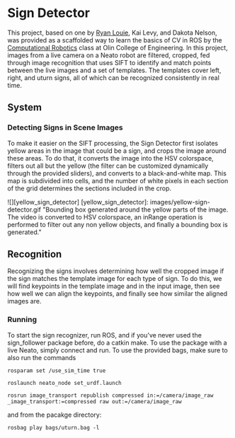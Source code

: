 # Sign Detector
This project, based on one by [Ryan Louie](https://github.com/youralien), Kai Levy, and Dakota Nelson, was provided as a scaffolded way to learn the basics of CV in ROS by the [Computational Robotics](https://sites.google.com/site/comprobo17/) class at Olin College of Engineering. In this project, images from a live camera on a Neato robot are filtered, cropped, fed through image recognition that uses SIFT to identify and match points between the live images and a set of templates. The templates cover left, right, and uturn signs, all of which can be recognized consistently in real time.

## System

### Detecting Signs in Scene Images
To make it easier on the SIFT processing, the Sign Detector first isolates yellow areas in the image that could be a sign, and crops the image around these areas. To do that, it converts the image into the HSV colorspace, filters out all but the yellow (the filter can be customized dynamically through the provided sliders), and converts to a black-and-white map. This map is subdivided into cells, and the number of white pixels in each section of the grid determines the sections included in the crop.

![][yellow_sign_detector]
[yellow_sign_detector]: images/yellow-sign-detector.gif "Bounding box generated around the yellow parts of the image.  The video is converted to HSV colorspace, an inRange operation is performed to filter out any non yellow objects, and finally a bounding box is generated."

## Recognition

Recognizing the signs involves determining how well the cropped image if the sign matches the template image for each type of sign. To do this, we will find keypoints in the template image and in the input image, then see how well we can align the keypoints, and finally see how similar the aligned images are.

### Running

To start the sign recognizer, run ROS, and if you've never used the sign_follower package before, do a catkin make. To use the package with a live Neato, simply connect and run. To use the provided bags, make sure to also run the commands
```
rosparam set /use_sim_time true
```
```
roslaunch neato_node set_urdf.launch
```
```
rosrun image_transport republish compressed in:=/camera/image_raw _image_transport:=compressed raw out:=/camera/image_raw
```
and from the pacakge directory:
```
rosbag play bags/uturn.bag -l
```

